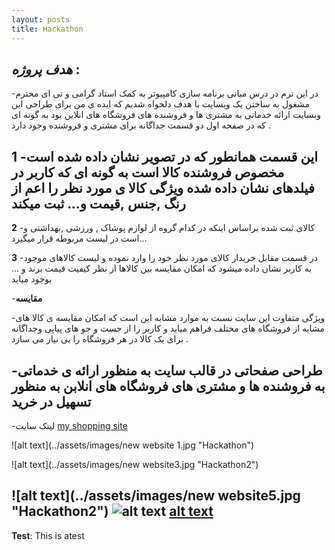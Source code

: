 ```yaml
---
layout: posts
title: Hackathon
---
```


## *هدف پروژه* :
-در این ترم در درس مبانی برنامه سازی کامپیوتر به کمک استاد گرامی و تی ای محترم  مشغول به  ساختن یک وبسایت با هدف دلخواه  شدیم  که ایده ی من برای طراحی این وبسایت ارائه  خدماتی به مشتری ها و فروشنده های فروشگاه های انلاین  بود به گونه ای که در صفحه اول دو قسمت جداگانه  برای مشتری و فروشنده وجود دارد .

**1**
-این قسمت همانطور که در تصویر نشان داده شده است مخصوص فروشنده  کالا است  به گونه ای  که کاربر در فیلدهای نشان داده شده ویژگی کالا ی  مورد نظر را اعم از  رنگ ,جنس ,قیمت و...  ثبت میکند 
-

**2**
-کالای ثبت شده براساس اینکه در کدام گروه از لوازم پوشاک , ورزشی ,بهداشتی و ...است در لیست مربوطه قرار میگیرد 

**3**
-در قسمت مقابل خریدار کالای مورد نظر خود را وارد نموده و لیست کالاهای موجود به کاربر نشان داده میشود که امکان مقایسه بین کالاها از نظر کیفیت قیمت برند و ... بوجود میاید



-**مقایسه**

-ویژگی متفاوت این سایت نسبت  به موارد مشابه این است که امکان مقایسه ی کالا های مشایه از فروشگاه های مختلف فراهم میاید و کاربر را از جست و جو های پیاپی  وجداگانه برای یک کالا در هر فروشگاه را بی نیاز می سازد  .    

-طراحی صفحاتی در قالب سایت به منظور ارائه ی خدماتی به فروشنده ها و مشتری های فروشگاه های انلابن به منظور تسهیل در خرید
-

-لینک سایت 
[my shopping site ](http://97551279.pythonanywhere.com/)

![alt text](../assets/images/new website 1.jpg "Hackathon")

![alt text](../assets/images/new website3.jpg "Hackathon2")

![alt text](../assets/images/new website5.jpg "Hackathon2")
![alt text](../assets/images/grouppic.jpg "Team Picture")
[alt text](../assets/images/creative.jpg)
---
**Test**: This is atest
